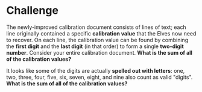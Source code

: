 # Challenge

The newly-improved calibration document consists of lines of text; each line originally contained a specific **calibration value** that the Elves now need to recover. On each line, the calibration value can be found by combining the **first digit** and the **last digit** (in that order) to form a single **two-digit number**.
Consider your entire calibration document. **What is the sum of all of the calibration values?**

It looks like some of the digits are actually **spelled out with letters**: one, two, three, four, five, six, seven, eight, and nine also count as valid "digits".
**What is the sum of all of the calibration values?**